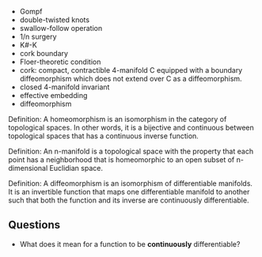 - Gompf
- double-twisted knots
- swallow-follow operation
- 1/n surgery
- K#-K
- cork boundary
- Floer-theoretic condition
- cork: compact, contractible 4-manifold C equipped with a boundary
  diffeomorphism which does not extend over C as a diffeomorphism.
- closed 4-manifold invariant
- effective embedding
- diffeomorphism

Definition: A homeomorphism is an isomorphism in the category of topological
spaces. In other words, it is a bijective and continuous between topological
spaces that has a continuous inverse function.

Definition: An n-manifold is a topological space with the property that each
point has a neighborhood that is homeomorphic to an open subset of
n-dimensional Euclidian space.

Definition: A diffeomorphism is an isomorphism of differentiable manifolds. It
is an invertible function that maps one differentiable manifold to another such
that both the function and its inverse are continuously differentiable.

## Questions

- What does it mean for a function to be **continuously** differentiable?
